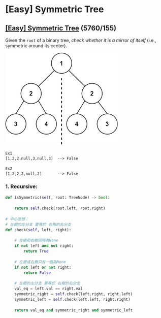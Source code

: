 # \[Easy\] Symmetric Tree

## [\[Easy\] Symmetric Tree](https://leetcode.com/problems/symmetric-tree/)        \(5760/155\)

Given the `root` of a binary tree, _check whether it is a mirror of itself_ \(i.e., symmetric around its center\).

![This is a symmetric tree](../../.gitbook/assets/image%20%2830%29.png)

```text
Ex1
[1,2,2,null,3,null,3]  --> False

Ex2
[1,2,2,2,null,2]       --> False 
```

### 1. Recursive: 

```python
def isSymmetric(self, root: TreeNode) -> bool:

    return self.check(root.left, root.right)

# 中心思想：
# 左樹的左分支 要等於 右樹的右分支
def check(self, left, right):
    
    # 左樹和右樹同時為None
    if not left and not right:
        return True    
    
    # 左樹或右樹只有一個為None
    if not left or not right:
        return False
    
    # 左樹的左分支 要等於 右樹的右分支
    val_eq = left.val == right.val
    symmetric_right = self.check(left.right, right.left)
    symmetric_left = self.check(left.left, right.right)

    return val_eq and symmetric_right and symmetric_left
```

